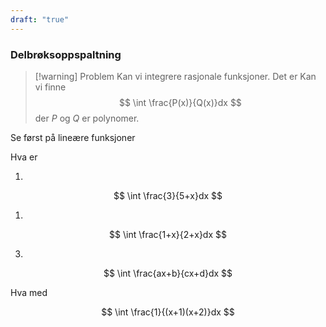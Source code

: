```yaml
---
draft: "true"
---
```




### Delbrøksoppspaltning

> [!warning] Problem
> Kan vi integrere rasjonale funksjoner. Det er
> Kan vi finne
> $$
> \int \frac{P(x)}{Q(x)}dx
> $$ 
> der $P$ og $Q$ er polynomer.


 Se først på lineære funksjoner

Hva er 

1.
$$
\int \frac{3}{5+x}dx
$$

1.
$$
\int \frac{1+x}{2+x}dx
$$

3.
$$
\int \frac{ax+b}{cx+d}dx
$$


Hva med

$$
\int \frac{1}{(x+1)(x+2)}dx
$$